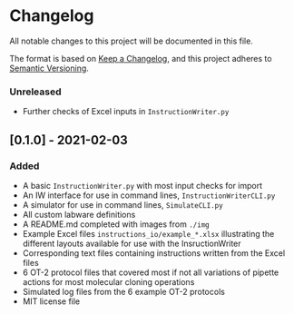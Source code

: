 # Changelog

All notable changes to this project will be documented in this file.

The format is based on [Keep a Changelog](https://keepachangelog.com/en/1.0.0/),
and this project adheres to [Semantic Versioning](https://semver.org/spec/v2.0.0.html).

### Unreleased
- Further checks of Excel inputs in `InstructionWriter.py`

## [0.1.0] - 2021-02-03
### Added
- A basic `InstructionWriter.py` with most input checks for import
- An IW interface for use in command lines, `InstructionWriterCLI.py`
- A simulator for use in command lines, `SimulateCLI.py`
- All custom labware definitions
- A README.md completed with images from `./img`
- Example Excel files `instructions_io/example_*.xlsx` illustrating the different layouts available for use with the InsructionWriter
- Corresponding text files containing instructions written from the Excel files
- 6 OT-2 protocol files that covered most if not all variations of pipette actions for most molecular cloning operations
- Simulated log files from the 6 example OT-2 protocols
- MIT license file